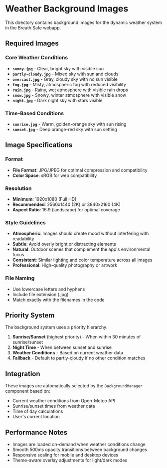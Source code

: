 # Weather Background Images

This directory contains background images for the dynamic weather system in the Breath Safe webapp.

## Required Images

### Core Weather Conditions
- **`sunny.jpg`** - Clear, bright sky with visible sun
- **`partly-cloudy.jpg`** - Mixed sky with sun and clouds
- **`overcast.jpg`** - Gray, cloudy sky with no sun visible
- **`fog.jpg`** - Misty, atmospheric fog with reduced visibility
- **`rain.jpg`** - Rainy, wet atmosphere with visible rain drops
- **`snow.jpg`** - Snowy, winter atmosphere with visible snow
- **`night.jpg`** - Dark night sky with stars visible

### Time-Based Conditions
- **`sunrise.jpg`** - Warm, golden-orange sky with sun rising
- **`sunset.jpg`** - Deep orange-red sky with sun setting

## Image Specifications

### Format
- **File Format**: JPG/JPEG for optimal compression and compatibility
- **Color Space**: sRGB for web compatibility

### Resolution
- **Minimum**: 1920x1080 (Full HD)
- **Recommended**: 2560x1440 (2K) or 3840x2160 (4K)
- **Aspect Ratio**: 16:9 (landscape) for optimal coverage

### Style Guidelines
- **Atmospheric**: Images should create mood without interfering with readability
- **Subtle**: Avoid overly bright or distracting elements
- **Natural**: Outdoor scenes that complement the app's environmental focus
- **Consistent**: Similar lighting and color temperature across all images
- **Professional**: High-quality photography or artwork

### File Naming
- Use lowercase letters and hyphens
- Include file extension (.jpg)
- Match exactly with the filenames in the code

## Priority System

The background system uses a priority hierarchy:

1. **Sunrise/Sunset** (highest priority) - When within 30 minutes of sunrise/sunset
2. **Night Time** - When between sunset and sunrise
3. **Weather Conditions** - Based on current weather data
4. **Fallback** - Default to partly-cloudy if no other condition matches

## Integration

These images are automatically selected by the `BackgroundManager` component based on:
- Current weather conditions from Open-Meteo API
- Sunrise/sunset times from weather data
- Time of day calculations
- User's current location

## Performance Notes

- Images are loaded on-demand when weather conditions change
- Smooth 500ms opacity transitions between background changes
- Responsive scaling for mobile and desktop devices
- Theme-aware overlay adjustments for light/dark modes
